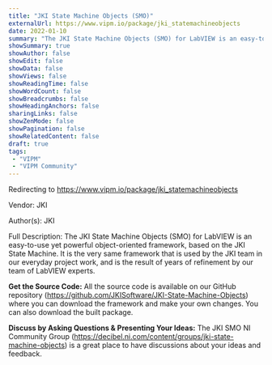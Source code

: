 ```yaml
---
title: "JKI State Machine Objects (SMO)"
externalUrl: https://www.vipm.io/package/jki_statemachineobjects
date: 2022-01-10
summary: "The JKI State Machine Objects (SMO) for LabVIEW is an easy-to-use yet powerful object-oriented framework, based on the JKI State Machine."
showSummary: true
showAuthor: false
showEdit: false
showData: false
showViews: false
showReadingTime: false
showWordCount: false
showBreadcrumbs: false
showHeadingAnchors: false
sharingLinks: false
showZenMode: false
showPagination: false
showRelatedContent: false
draft: true
tags:
 - "VIPM"
 - "VIPM Community"
---
```


Redirecting to https://www.vipm.io/package/jki_statemachineobjects

Vendor: JKI

Author(s): JKI
 
Full Description:
The JKI State Machine Objects (SMO) for LabVIEW is an easy-to-use yet powerful object-oriented framework, based on the JKI State Machine. It is the very same framework that is used by the JKI team in our everyday project work, and is the result of years of refinement by our team of LabVIEW experts.

**Get the Source Code:**
All the source code is available on our GitHub repository (https://github.com/JKISoftware/JKI-State-Machine-Objects) where you can download the framework and make your own changes. You can also download the built package.

**Discuss by Asking Questions & Presenting Your Ideas:**
The JKI SMO NI Community Group (https://decibel.ni.com/content/groups/jki-state-machine-objects) is a great place to have discussions about your ideas and feedback.